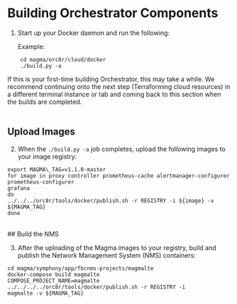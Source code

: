 # Building Orchestrator Components

1.  Start up your Docker daemon and run the following:

    Example:
```
    cd magma/orc8r/cloud/docker
    ./build.py -a
```

If this is your first-time building Orchestrator, this may take a while.
We recommend continuing onto the next step (Terraforming cloud
resources) in a different terminal instance or tab and coming back to
this section when the builds are completed.<br><br/>

## Upload Images

2.  When the ```./build.py -a``` job completes, upload the following images to your image registry:

```
export MAGMA\_TAG=v1.1.0-master
for image in proxy controller prometheus-cache alertmanager-configurer prometheus-configurer
grafana
do
../../../orc8r/tools/docker/publish.sh -r REGISTRY -i ${image} -v ${MAGMA_TAG}
done
```
<br/>
## Build the NMS

3.  After the uploading of the Magma images to your registry, build and publish the Network Management System (NMS) containers:

```
cd magma/symphony/app/fbcnms-projects/magmalte
docker-compose build magmalte
COMPOSE_PROJECT_NAME=magmalte ../../../../orc8r/tools/docker/publish.sh -r REGISTRY -i
magmalte -v ${MAGMA_TAG}
```
